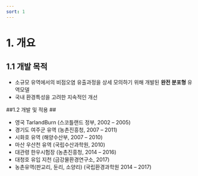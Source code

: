 ```yaml
---
sort: 1
---
```


# 1. 개요

## 1.1 개발 목적 ##

- 소규모 유역에서의 비점오염 유출과정을 상세 모의하기 위해 개발된 **완전 분포형** 유역모델
- 국내 환경특성을 고려한 지속적인 개선

##1.2 개발 및 적용 ##
- 영국 TarlandBurn (스코틀랜드 정부, 2002 – 2005)
- 경기도 여주군 유역 (농촌진흥청, 2007 – 2011)
- 시화호 유역 (해양수산부, 2007 – 2010)
- 마산 우산천 유역 (국립수산과학원, 2010)
- 대관령 한우시험장 (농촌진흥청, 2014 – 2016)
- 대청호 유입 지천 (금강물환경연구소, 2017)
- 농촌유역(판교리, 둔리, 소양리) (국립환경과학원 2014 – 2017)